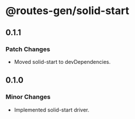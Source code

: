 # @routes-gen/solid-start

## 0.1.1

### Patch Changes

- Moved solid-start to devDependencies.

## 0.1.0

### Minor Changes

- Implemented solid-start driver.

